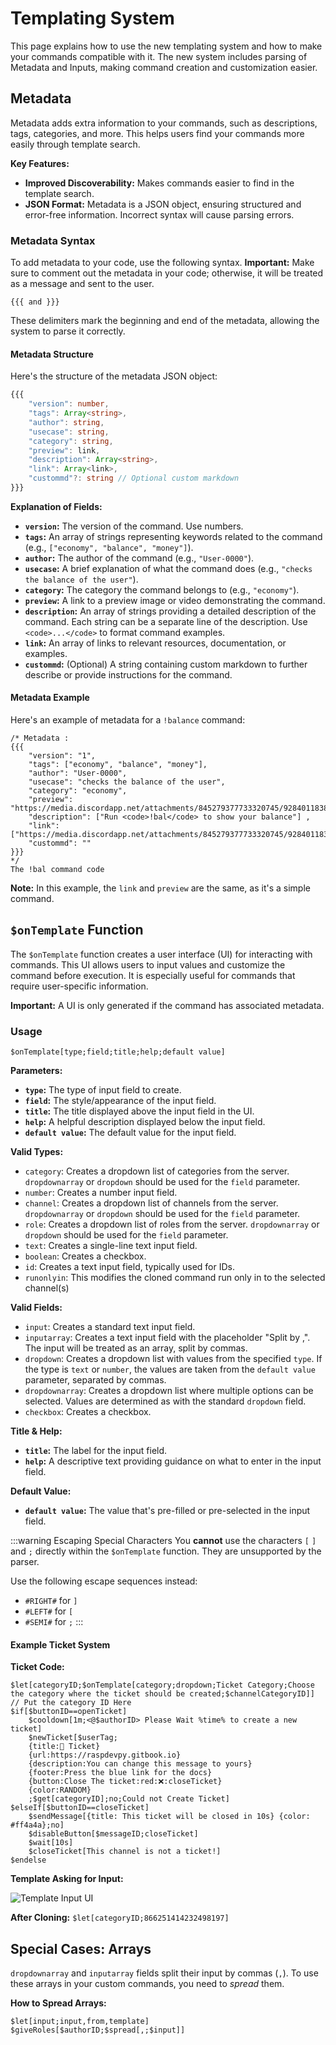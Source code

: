# Templating System

This page explains how to use the new templating system and how to make your commands compatible with it. The new system includes parsing of Metadata and Inputs, making command creation and customization easier.

## Metadata

Metadata adds extra information to your commands, such as descriptions, tags, categories, and more. This helps users find your commands more easily through template search.

**Key Features:**

*   **Improved Discoverability:** Makes commands easier to find in the template search.
*   **JSON Format:** Metadata is a JSON object, ensuring structured and error-free information.  Incorrect syntax will cause parsing errors.

### Metadata Syntax

To add metadata to your code, use the following syntax.  **Important:** Make sure to comment out the metadata in your code; otherwise, it will be treated as a message and sent to the user.

```
{{{ and }}}
```

These delimiters mark the beginning and end of the metadata, allowing the system to parse it correctly.

#### Metadata Structure

Here's the structure of the metadata JSON object:

```ts
{{{
    "version": number,
    "tags": Array<string>,
    "author": string,
    "usecase": string,
    "category": string,
    "preview": link,
    "description": Array<string>,
    "link": Array<link>,
    "custommd"?: string // Optional custom markdown
}}}
```

**Explanation of Fields:**

*   **`version`:**  The version of the command.  Use numbers.
*   **`tags`:** An array of strings representing keywords related to the command (e.g., `["economy", "balance", "money"]`).
*   **`author`:** The author of the command (e.g., `"User-0000"`).
*   **`usecase`:** A brief explanation of what the command does (e.g., `"checks the balance of the user"`).
*   **`category`:** The category the command belongs to (e.g., `"economy"`).
*   **`preview`:** A link to a preview image or video demonstrating the command.
*   **`description`:** An array of strings providing a detailed description of the command.  Each string can be a separate line of the description.  Use `<code>...</code>` to format command examples.
*   **`link`:** An array of links to relevant resources, documentation, or examples.
*   **`custommd`:** (Optional) A string containing custom markdown to further describe or provide instructions for the command.

#### Metadata Example

Here's an example of metadata for a `!balance` command:

```
/* Metadata :
{{{
    "version": "1",
    "tags": ["economy", "balance", "money"],
    "author": "User-0000",
    "usecase": "checks the balance of the user",
    "category": "economy",
    "preview": "https://media.discordapp.net/attachments/845279377733320745/928401183809364008/unknown.png",
    "description": ["Run <code>!bal</code> to show your balance"] ,
    "link": ["https://media.discordapp.net/attachments/845279377733320745/928401183809364008/unknown.png"],
    "custommd": ""
}}}
*/
The !bal command code
```

**Note:** In this example, the `link` and `preview` are the same, as it's a simple command.

## `$onTemplate` Function

The `$onTemplate` function creates a user interface (UI) for interacting with commands. This UI allows users to input values and customize the command before execution. It is especially useful for commands that require user-specific information.

**Important:** A UI is only generated if the command has associated metadata.

### Usage

```
$onTemplate[type;field;title;help;default value]
```

**Parameters:**

*   **`type`:** The type of input field to create.
*   **`field`:** The style/appearance of the input field.
*   **`title`:** The title displayed above the input field in the UI.
*   **`help`:** A helpful description displayed below the input field.
*   **`default value`:** The default value for the input field.

**Valid Types:**

*   `category`:  Creates a dropdown list of categories from the server. `dropdownarray` or `dropdown` should be used for the `field` parameter.
*   `number`: Creates a number input field.
*   `channel`: Creates a dropdown list of channels from the server. `dropdownarray` or `dropdown` should be used for the `field` parameter.
*   `role`: Creates a dropdown list of roles from the server. `dropdownarray` or `dropdown` should be used for the `field` parameter.
*   `text`: Creates a single-line text input field.
*   `boolean`: Creates a checkbox.
*   `id`: Creates a text input field, typically used for IDs.
*   `runonlyin`:  This modifies the cloned command run only in to the selected channel(s)

**Valid Fields:**

*   `input`: Creates a standard text input field.
*   `inputarray`: Creates a text input field with the placeholder "Split by ,". The input will be treated as an array, split by commas.
*   `dropdown`: Creates a dropdown list with values from the specified `type`. If the type is `text` or `number`, the values are taken from the `default value` parameter, separated by commas.
*   `dropdownarray`: Creates a dropdown list where multiple options can be selected.  Values are determined as with the standard `dropdown` field.
*   `checkbox`: Creates a checkbox.

**Title & Help:**

*   **`title`:** The label for the input field.
*   **`help`:** A descriptive text providing guidance on what to enter in the input field.

**Default Value:**

*   **`default value`:** The value that's pre-filled or pre-selected in the input field.

:::warning Escaping Special Characters
You **cannot** use the characters `[` `]` and `;` directly within the `$onTemplate` function. They are unsupported by the parser.

Use the following escape sequences instead:

*   `#RIGHT#` for `]`
*   `#LEFT#` for `[`
*   `#SEMI#` for `;`
:::

#### Example Ticket System

**Ticket Code:**

```
$let[categoryID;$onTemplate[category;dropdown;Ticket Category;Choose the category where the ticket should be created;$channelCategoryID]] // Put the category ID Here
$if[$buttonID==openTicket]
    $cooldown[1m;<@$authorID> Please Wait %time% to create a new ticket]
    $newTicket[$userTag;
    {title:🎫 Ticket}
    {url:https://raspdevpy.gitbook.io}
    {description:You can change this message to yours}
    {footer:Press the blue link for the docs}
    {button:Close The ticket:red:❌:closeTicket}
    {color:RANDOM}
    ;$get[categoryID];no;Could not Create Ticket]
$elseIf[$buttonID==closeTicket]
    $sendMessage[{title: This ticket will be closed in 10s} {color: #ff4a4a};no]
    $disableButton[$messageID;closeTicket]
    $wait[10s]
    $closeTicket[This channel is not a ticket!]
$endelse
```

**Template Asking for Input:**

![Template Input UI](https://i.ibb.co/LQnfhh3/image.png)

**After Cloning:** `$let[categoryID;866251414232498197]`

## Special Cases: Arrays

`dropdownarray` and `inputarray` fields split their input by commas (`,`).  To use these arrays in your custom commands, you need to *spread* them.

**How to Spread Arrays:**

```
$let[input;input,from,template]
$giveRoles[$authorID;$spread[,;$input]]
```
